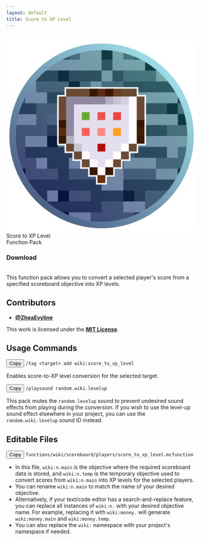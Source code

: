 ```yaml
---
layout: default
title: Score to XP Level
---
```


<br>

<div class="banner" data-year="2022">
        <div class="banner-inner">
            <img class="banner-logo" src="/assets/images/logo.png">
            <div class="banner-front">
                <span class="banner-game-title">Score to XP Level</span>
                <div class="tags">
                    <span class="tag">Function Pack</span>
                </div>
                <div class="card">
                    <h3 class="card-button-title">Download</h3>
                    <a href="https://github.com/BedrockCommands/developer-packs/releases/download/s2xp/Score_to_XP_Level.mcaddon" 
                    class="stretched-link" 
                    target="_blank" 
                    rel="noopener noreferrer">
                    </a>
                </div>
            </div>
        </div>
    </div>
<br>
This function pack allows you to convert a selected player's score from a specified scoreboard objective into XP levels.

## Contributors

- **[@ZheaEvyline](https://github.com/zheaEvyline/)**

This work is licensed under the **[MIT License](https://opensource.org/license/mit)**.

## Usage Commands

<div class="command-card">
  <div class="command-box">
    <button class="copy-button" onclick="copyCommand(this)">Copy</button>
    <code class="no-wrap">/tag &lt;target&gt; add wiki:score_to_xp_level</code>
  </div>
  <p>
  Enables score-to-XP level conversion for the selected target.
  </p>
</div>

<div class="command-card">
  <div class="command-box">
    <button class="copy-button" onclick="copyCommand(this)">Copy</button>
    <code class="no-wrap">/playsound random.wiki.levelup</code>
  </div>
  <p>This pack mutes the <code>random.levelup</code> sound to prevent undesired sound effects from playing during the conversion. If you wish to use the level-up sound effect elsewhere in your project, you can use the <code>random.wiki.levelup</code> sound ID instead.</p>
</div>

## Editable Files

<div class="command-card">
  <div class="command-box">
    <button class="copy-button" onclick="copyCommand(this)">Copy</button>
    <code class="no-wrap file">functions/wiki/scoreboard/players/score_to_xp_level.mcfunction</code>
  </div>
  <ul>
    <li>In this file, <code>wiki:n.main</code> is the objective where the required scoreboard data is stored, and <code>wiki:n.temp</code> is the temporary objective used to convert scores from <code>wiki:n.main</code> into XP levels for the selected players.</li>
    <li>You can rename <code>wiki:n.main</code> to match the name of your desired objective.</li>
    <li>Alternatively, if your text/code editor has a search-and-replace feature, you can replace all instances of <code>wiki:n.</code> with your desired objective name. For example, replacing it with <code>wiki:money.</code> will generate <code>wiki:money.main</code> and <code>wiki:money.temp</code>.</li>
    <li>You can also replace the <code>wiki:</code> namespace with your project's namespace if needed.</li>
  </ul>
</div>